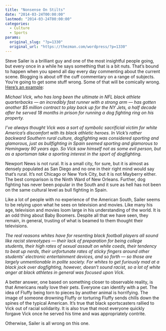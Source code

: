 ```yaml
---
title: "Nonsense On Stilts"
date: "2014-03-24T00:00:00"
lastmod: "2014-03-24T00:00:00"
categories:
  - Culture
  - Sports
params:
  original_slug: "?p=1330"
  original_url: "https://thezman.com/wordpress/?p=1330"
---
```


Steve Sailer is a brilliant guy and one of the most insightful people
going, but every once in a while he says something that is a bit nuts.
That’s bound to happen when you spend all day every day commenting about
the current scene. Blogging is about off the cuff commentary on a range
of subjects. You’re going to get some stuff wrong. Some of that will be
comically wrong.
<a href="http://isteve.blogspot.com/2014/03/michael-vick.html"
rel="noopener noreferrer" target="_blank">Here’s an example</a>:

*Michael Vick, who has long been the ultimate in NFL black athlete
quarterbacks — an incredibly fast runner with a strong arm — has gotten
another $5 million contract to play back up for the NY Jets, a half
decade after he served 18 months in prison for running a dog fighting
ring on his property.*

*I’ve always thought Vick was a sort of symbolic sacrificial victim for
white America’s discomfort with its black athletic heroes. In Vick’s
rather backward Southern rural culture, dogfighting was considered
sporting and glamorous, just as bullfighting in Spain seemed sporting
and glamorous to Hemingway 90 years ago. So Vick saw himself not as some
evil person, but as a sportsman take a sporting interest in the sport of
dogfighting.*

Newport News is not rural. It is a small city, for sure, but it is
almost as densely populated as San Diego and no one in their right mind
would say that’s rural. It’s not Chicago or New York City, but it is not
Mayberry either. The best comparison is the Ninth Ward of New Orleans.
Further, dog fighting has never been popular in the South and it sure as
hell has not been on the same cultural level as bull fighting in Spain.

Like a lot of people with no experience of the American South, Sailer
seems to be relying upon what he sees on television and movies. Like
many his age, television and movies loom large in his understanding of
the world. It is an odd thing about Baby Boomers. Despite all that we
have seen, they remain, in general, trusting of what is beamed to them
thought their televisions.

*The real reasons whites have for resenting black football players all
sound like racist stereotypes — their lack of preparation for being
college students, their high rates of sexual assault on white coeds,
their tendency to beat up nerds, their unfortunate rates of sticky
fingers around other students’ electronic entertainment devices, and so
forth — so those are largely unmentionable in polite society. For whites
to get furiously mad at a black jock over dogfighting, however, doesn’t
sound racist, so a lot of white anger at black athletes in general was
focused upon Vick.*

A better answer, one based on something closer to observable reality, is
that Americans really love their pets. Everyone can identify with a pet.
The idea of Fluffy being torn to pieces by another animal is horrifying.
The image of someone drowning Fluffy or torturing Fluffy sends chills
down the spines of the typical American. It’s true that black
sportscasters rallied to Vick out of racial solidarity. It is also true
that most everyone quickly forgave Vick once he served his time and was
appropriately contrite.

Otherwise, Sailer is all wrong on this one.
